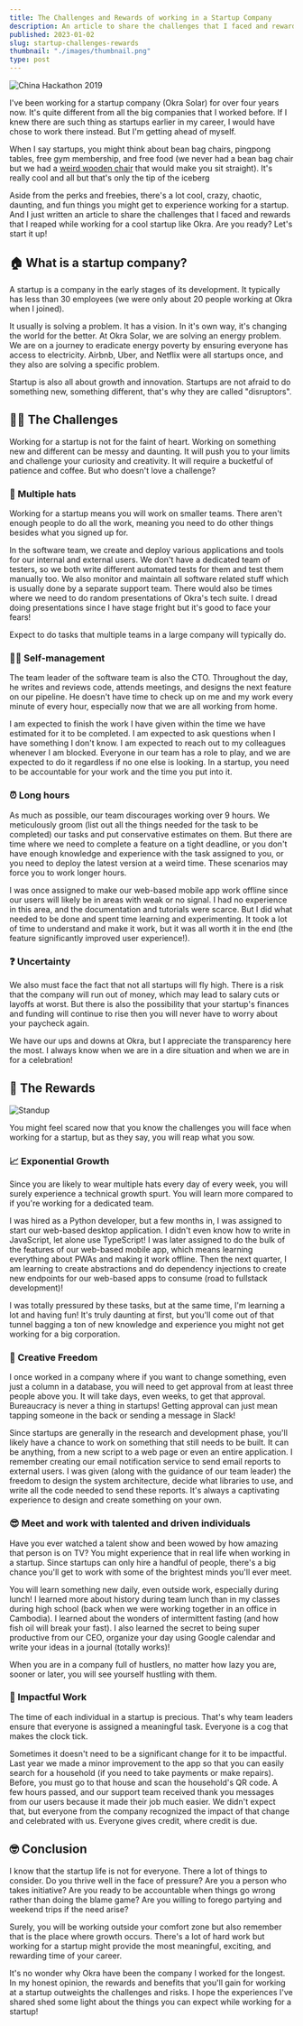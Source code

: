 ```yaml
---
title: The Challenges and Rewards of working in a Startup Company
description: An article to share the challenges that I faced and rewards that I reaped while working for a cool startup like Okra.
published: 2023-01-02
slug: startup-challenges-rewards
thumbnail: "./images/thumbnail.png"
type: post
---
```


![China Hackathon 2019](images/china-hackathon-meeting.jpg)

I've been working for a startup company (Okra Solar) for over four years now. It's quite different from all the big companies that I worked before. If I knew there are such thing as startups earlier in my career, I would have chose to work there instead. But I'm getting ahead of myself.

When I say startups, you might think about bean bag chairs, pingpong tables, free gym membership, and free food (we never had a bean bag chair but we had a [weird wooden chair](https://shopee.ph/Original-Ergonomic-Kneeling-Chair-Stool-Home-Office-Furniture-Ergonomic-Rocking-Wooden-Kneeling-Comp-i.415451519.4385432563) that would make you sit straight). It's really cool and all but that's only the tip of the iceberg 

Aside from the perks and freebies, there's a lot cool, crazy, chaotic, daunting, and fun things you might get to experience working for a startup. And I just written an article to share the challenges that I faced and rewards that I reaped while working for a cool startup like Okra. Are you ready? Let's start it up!

## 🏠 What is a startup company?

A startup is a company in the early stages of its development. It typically has less than 30 employees (we were only about 20 people working at Okra when I joined).

It usually is solving a problem. It has a vision. In it's own way, it's changing the world for the better. At Okra Solar, we are solving an energy problem. We are on a journey to eradicate energy poverty by ensuring everyone has access to electricity. Airbnb, Uber, and Netflix were all startups once, and they also are solving a specific problem.

Startup is also all about growth and innovation. Startups are not afraid to do something new, something different, that's why they are called "disruptors".

## 🏋️‍♂️ The Challenges

Working for a startup is not for the faint of heart. Working on something new and different can be messy and daunting. It will push you to your limits and challenge your curiosity and creativity. It will require a bucketful of patience and coffee. But who doesn't love a challenge?

### 🤠 Multiple hats

Working for a startup means you will work on smaller teams. There aren't enough people to do all the work, meaning you need to do other things besides what you signed up for.

In the software team, we create and deploy various applications and tools for our internal and external users. We don't have a dedicated team of testers, so we both write different automated tests for them and test them manually too. We also monitor and maintain all software related stuff which is usually done by a separate support team. There would also be times where we need to do random presentations of Okra's tech suite. I dread doing presentations since I have stage fright but it's good to face your fears!

Expect to do tasks that multiple teams in a large company will typically do.

### 🤹🏼 Self-management

The team leader of the software team is also the CTO. Throughout the day, he writes and reviews code, attends meetings, and designs the next feature on our pipeline. He doesn't have time to check up on me and my work every minute of every hour, especially now that we are all working from home.

I am expected to finish the work I have given within the time we have estimated for it to be completed. I am expected to ask questions when I have something I don't know. I am expected to reach out to my colleagues whenever I am blocked. Everyone in our team has a role to play, and we are expected to do it regardless if no one else is looking. In a startup, you need to be accountable for your work and the time you put into it.

### ⏰ Long hours

As much as possible, our team discourages working over 9 hours. We meticulously groom (list out all the things needed for the task to be completed) our tasks and put conservative estimates on them. But there are time where we need to complete a feature on a tight deadline, or you don't have enough knowledge and experience with the task assigned to you, or you need to deploy the latest version at a weird time. These scenarios may force you to work longer hours.

I was once assigned to make our web-based mobile app work offline since our users will likely be in areas with weak or no signal. I had no experience in this area, and the documentation and tutorials were scarce. But I did what needed to be done and spent time learning and experimenting. It took a lot of time to understand and make it work, but it was all worth it in the end (the feature significantly improved user experience!).

### ❓ Uncertainty

We also must face the fact that not all startups will fly high. There is a risk that the company will run out of money, which may lead to salary cuts or layoffs at worst. But there is also the possibility that your startup's finances and funding will continue to rise then you will never have to worry about your paycheck again.

We have our ups and downs at Okra, but I appreciate the transparency here the most. I always know when we are in a dire situation and when we are in for a celebration!

## 🥇 The Rewards

![Standup](images/damo-matt-meetup.jpg)

You might feel scared now that you know the challenges you will face when working for a startup, but as they say, you will reap what you sow. 

### 📈 Exponential Growth

Since you are likely to wear multiple hats every day of every week, you will surely experience a technical growth spurt. You will learn more compared to if you're working for a dedicated team.

I was hired as a Python developer, but a few months in, I was assigned to start our web-based desktop application. I didn't even know how to write in JavaScript, let alone use TypeScript! I was later assigned to do the bulk of the features of our web-based mobile app, which means learning everything about PWAs and making it work offline. Then the next quarter, I am learning to create abstractions and do dependency injections to create new endpoints for our web-based apps to consume (road to fullstack development)!

I was totally pressured by these tasks, but at the same time, I'm learning a lot and having fun! It's truly daunting at first, but you'll come out of that tunnel bagging a ton of new knowledge and experience you might not get working for a big corporation.

### 🎨 Creative Freedom

I once worked in a company where if you want to change something, even just a column in a database, you will need to get approval from at least three people above you. It will take days, even weeks, to get that approval. Bureaucracy is never a thing in startups! Getting approval can just mean tapping someone in the back or sending a message in Slack!

Since startups are generally in the research and development phase, you'll likely have a chance to work on something that still needs to be built. It can be anything, from a new script to a web page or even an entire application. I remember creating our email notification service to send email reports to external users. I was given (along with the guidance of our team leader) the freedom to design the system architecture, decide what libraries to use, and write all the code needed to send these reports. It's always a captivating experience to design and create something on your own.

### 😎 Meet and work with talented and driven individuals

Have you ever watched a talent show and been wowed by how amazing that person is on TV? You might experience that in real life when working in a startup. Since startups can only hire a handful of people, there's a big chance you'll get to work with some of the brightest minds you'll ever meet. 

You will learn something new daily, even outside work, especially during lunch! I learned more about history during team lunch than in my classes during high school (back when we were working together in an office in Cambodia). I learned about the wonders of intermittent fasting (and how fish oil will break your fast). I also learned the secret to being super productive from our CEO, organize your day using Google calendar and write your ideas in a journal (totally works)!

When you are in a company full of hustlers, no matter how lazy you are, sooner or later, you will see yourself hustling with them.

### 🚀 Impactful Work

The time of each individual in a startup is precious. That's why team leaders ensure that everyone is assigned a meaningful task. Everyone is a cog that makes the clock tick.

Sometimes it doesn't need to be a significant change for it to be impactful. Last year we made a minor improvement to the app so that you can easily search for a household (if you need to take payments or make repairs). Before, you must go to that house and scan the household's QR code. A few hours passed, and our support team received thank you messages from our users because it made their job much easier. We didn't expect that, but everyone from the company recognized the impact of that change and celebrated with us. Everyone gives credit, where credit is due.

## 🤓 Conclusion

I know that the startup life is not for everyone. There a lot of things to consider. Do you thrive well in the face of pressure? Are you a person who takes initiative? Are you ready to be accountable when things go wrong rather than doing the blame game? Are you willing to forego partying and weekend trips if the need arise?

Surely, you will be working outside your comfort zone but also remember that is the place where growth occurs. There's a lot of hard work but working for a startup might provide the most meaningful, exciting, and rewarding time of your career. 

It's no wonder why Okra have been the company I worked for the longest. In my honest opinion, the rewards and benefits that you'll gain for working at a startup outweights the challenges and risks. I hope the experiences I've shared shed some light about the things you can expect while working for a startup! 
